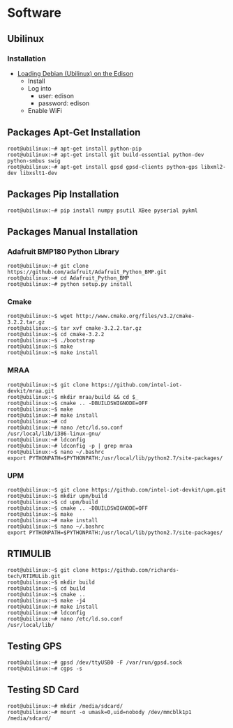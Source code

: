 Software
==

## Ubilinux

### Installation

- [Loading Debian (Ubilinux) on the Edison ](https://learn.sparkfun.com/tutorials/loading-debian-ubilinux-on-the-edison)
  - Install 
  - Log into
    - user: edison
    - password: edison
  - Enable WiFi

## Packages Apt-Get Installation

    root@ubilinux:~# apt-get install python-pip
    root@ubilinux:~# apt-get install git build-essential python-dev python-smbus swig
    root@ubilinux:~# apt-get install gpsd gpsd-clients python-gps libxml2-dev libxslt1-dev

## Packages Pip Installation

    root@ubilinux:~# pip install numpy psutil XBee pyserial pykml

## Packages Manual Installation

### Adafruit BMP180 Python Library

    root@ubilinux:~# git clone https://github.com/adafruit/Adafruit_Python_BMP.git
    root@ubilinux:~# cd Adafruit_Python_BMP
    root@ubilinux:~# python setup.py install

### Cmake

    root@ubilinux:~$ wget http://www.cmake.org/files/v3.2/cmake-3.2.2.tar.gz
    root@ubilinux:~$ tar xvf cmake-3.2.2.tar.gz
    root@ubilinux:~$ cd cmake-3.2.2
    root@ubilinux:~$ ./bootstrap
    root@ubilinux:~$ make
    root@ubilinux:~$ make install

### MRAA

    root@ubilinux:~$ git clone https://github.com/intel-iot-devkit/mraa.git
    root@ubilinux:~$ mkdir mraa/build && cd $_
    root@ubilinux:~$ cmake .. -DBUILDSWIGNODE=OFF
    root@ubilinux:~$ make
    root@ubilinux:~# make install
    root@ubilinux:~# cd
    root@ubilinux:~# nano /etc/ld.so.conf
    /usr/local/lib/i386-linux-gnu/
    root@ubilinux:~# ldconfig
    root@ubilinux:~# ldconfig -p | grep mraa
    root@ubilinux:~$ nano ~/.bashrc
    export PYTHONPATH=$PYTHONPATH:/usr/local/lib/python2.7/site-packages/

### UPM
    
    root@ubilinux:~$ git clone https://github.com/intel-iot-devkit/upm.git
    root@ubilinux:~$ mkdir upm/build
    root@ubilinux:~$ cd upm/build
    root@ubilinux:~$ cmake .. -DBUILDSWIGNODE=OFF
    root@ubilinux:~$ make
    root@ubilinux:~# make install
    root@ubilinux:~$ nano ~/.bashrc
    export PYTHONPATH=$PYTHONPATH:/usr/local/lib/python2.7/site-packages/

## RTIMULIB

    root@ubilinux:~$ git clone https://github.com/richards-tech/RTIMULib.git
    root@ubilinux:~$ mkdir build
    root@ubilinux:~$ cd build
    root@ubilinux:~$ cmake ..
    root@ubilinux:~$ make -j4
    root@ubilinux:~# make install
    root@ubilinux:~# ldconfig
    root@ubilinux:~# nano /etc/ld.so.conf
    /usr/local/lib/

## Testing GPS

    root@ubilinux:~# gpsd /dev/ttyUSB0 -F /var/run/gpsd.sock
    root@ubilinux:~# cgps -s

## Testing SD Card

    root@ubilinux:~# mkdir /media/sdcard/
    root@ubilinux:~# mount -o umask=0,uid=nobody /dev/mmcblk1p1 /media/sdcard/
    

